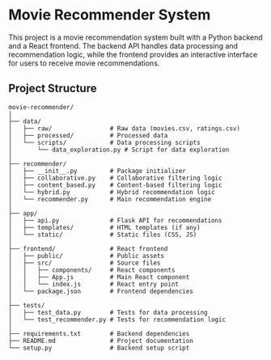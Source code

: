 # Movie Recommender System

This project is a movie recommendation system built with a Python backend and a React frontend. The backend API handles data processing and recommendation logic, while the frontend provides an interactive interface for users to receive movie recommendations.

## Project Structure

```plaintext
movie-recommender/
│
├── data/
│   ├── raw/                # Raw data (movies.csv, ratings.csv)
│   ├── processed/          # Processed data
│   └── scripts/            # Data processing scripts
│       └── data_exploration.py # Script for data exploration
│
├── recommender/
│   ├── __init__.py         # Package initializer
│   ├── collaborative.py    # Collaborative filtering logic
│   ├── content_based.py    # Content-based filtering logic
│   └── hybrid.py           # Hybrid recommendation logic
│   └── recommender.py      # Main recommendation engine
│
├── app/
│   ├── api.py              # Flask API for recommendations
│   ├── templates/          # HTML templates (if any)
│   └── static/             # Static files (CSS, JS)
│
├── frontend/               # React frontend
│   ├── public/             # Public assets
│   ├── src/                # Source files
│   │   ├── components/     # React components
│   │   ├── App.js          # Main React component
│   │   └── index.js        # React entry point
│   └── package.json        # Frontend dependencies
│
├── tests/
│   ├── test_data.py        # Tests for data processing
│   └── test_recommender.py # Tests for recommendation logic
│
├── requirements.txt        # Backend dependencies
├── README.md               # Project documentation
└── setup.py                # Backend setup script

